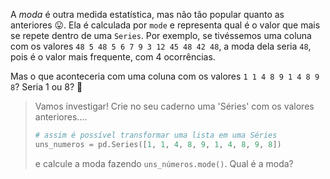 A _moda_ é outra medida estatística, mas não tão popular quanto as anteriores 😛. Ela é calculada por `mode` e representa qual é o valor que mais se repete dentro de uma `Series`. Por exemplo, se tivéssemos uma coluna com os valores `48 5 48 5 6 7 9 3 12 45 48 42 48`, a moda dela seria `48`, pois é o valor mais frequente, com 4 ocorrências.

Mas o que aconteceria com uma coluna com os valores `1 1 4 8 9 1 4 8 9 8`? Seria 1 ou 8? 🤔

> Vamos investigar! Crie no seu caderno uma 'Séries' com os valores anteriores….
>
> ```python
> # assim é possível transformar uma lista em uma Séries
> uns_numeros = pd.Series([1, 1, 4, 8, 9, 1, 4, 8, 9, 8])
> ```
> 
> e calcule a moda fazendo `uns_números.mode()`. Qual é a moda?
